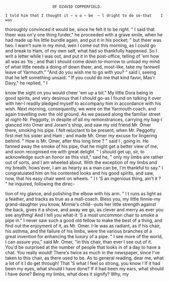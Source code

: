                          OF DZ4VID COPPERFIELD.

    I told him that I thought it ~ v o ~ be  ~ l dright to do so-that    I was
thoroughly convinced it would be, since he felt it to be right.
     " I said that theer was on'y one thing furder," he proceeded with a
 grave smile, when he had made up his little bundle again, and put it in
 his pocket; " but theer was two. I warn't sure in my mind, wen I come
 out this morning, as I could go and break to Ham, of my own self, what
 had so thankfully happened. So I writ a letter while I was out, and put
 it in the post-office, telling of 'em how all was as 'tis ; and that I should
 come down to-morrow to unload my mind of what little needs a doing of
 down theer, and, most-like, take my farewell leave of Yarmouth."
     "And do you wish me to go with you? " said I, seeing that he left
 something unsaid.
     " If you could do me that kind favor, Mas'r Davy," he replied, " I

know the sight on you would cheer 'em up a bit."
    My little Dora being in good spirits, and very desirous that I should
go-as I found on talking it over with her-I readily pledged myself to
accompany him in accordance with his wish. Next morning, consequently,
we were on the Yarmouth coach, and again travelling over the old ground.
    As we passed along the familiar street at night-Nr.           Peggotty, in
despite of all my remonstrances, carrying my bag-I glanced into Omer
and Joram's shop, and saw my old friend Mr. Omer there, smoking his
pipe. I felt reluctant to be present, when Mr. Peggotty first met his
sister and Ham ; and made Mr. Omer my excuse for lingering behind.
    " How is Mr. Omer, after this long time ? " said I , going in.
    He fanned away the smoke of his pipe, that he might get a better view
of me, and soon recognised me with great delight.
    " I should get up, sir, to acknowledge such an honor as this visit,"
said he, " only my limbs are rather out of sorts, and I am wheeled about.
With the exception of my limbs and my breath, hows'ever, I am as hearty
as a man can be, I'm thankful to say."
    I congratulated him on his contented looks and his good spirits, and
saw, now, that his easy chair went on wheels.
    " I t 'S an ingenious thing, ain't it ? " he inquired, following the direc-

tion of my glance, and polishing the elbow with his arm. " I t runs as
light as a feather, and tracks as true as a mall-coach. Bless you, my
little llinnie-my     grand-daughter you know, Minnie's child--puts her
little strength against the back, gives it a shove, and away we go, as clever
and merry as ever you see anythmg! And I tell you what-it 'S a most
uncommon chair to smoke a pipe in."
    I never saw such a good old fellow to make the best of a thing, and
find out the enjoyment of it, as Mr. Omer. I-Ie was as radiant, as if his
chair, his asthma, and the failure of his limbs, were the various branches
of a great invention for enhancing the luxury of a pipe.
    " I see more of the world, I can assure you," said Mr. Omer, "in this
chair, than ever I see out of it. You'd be surprised at the number of
people that looks in of a day to have a chat. You really would! There's
twice as much in the newspaper, since I've taken to this chair, as there
used to be. As to general reading, dear me, what a lot of it I do
get through! That 'S what I feel so strong, you know ! If it had
been my eyes, what should I have done? If it had been my ears, what
should I have done? Being my limbs, what does it signify? Why, my
